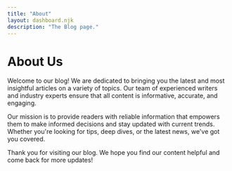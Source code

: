 ```yaml
---
title: "About"
layout: dashboard.njk
description: "The Blog page."
---
```


<div class="about-page bg-white shadow-md rounded-lg p-4 my-4">
      <h1 class="text-3xl font-bold text-gray-800">About Us</h1>
      <p class="text-lg mt-4">
        Welcome to our blog! We are dedicated to bringing you the latest and most insightful articles on a variety of topics. Our team of experienced writers and industry experts ensure that all content is informative, accurate, and engaging.
      </p>
      <p class="text-lg mt-2">
        Our mission is to provide readers with reliable information that empowers them to make informed decisions and stay updated with current trends. Whether you're looking for tips, deep dives, or the latest news, we've got you covered.
      </p>
      <p class="text-lg mt-2">
        Thank you for visiting our blog. We hope you find our content helpful and come back for more updates!
      </p>
    </div>